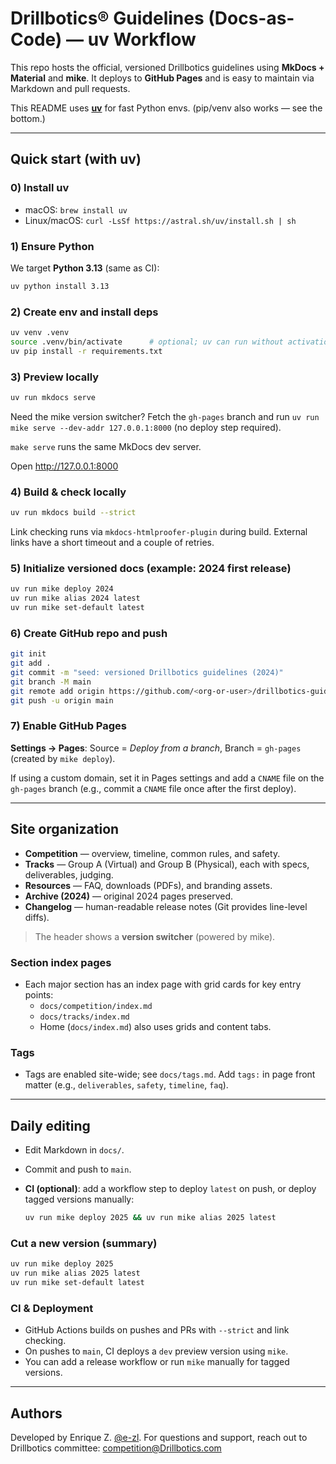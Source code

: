 # Drillbotics® Guidelines (Docs-as-Code) — **uv** Workflow

This repo hosts the official, versioned Drillbotics guidelines using **MkDocs + Material** and **mike**. It deploys to **GitHub Pages** and is easy to maintain via Markdown and pull requests.

This README uses **[uv](https://github.com/astral-sh/uv)** for fast Python envs. (pip/venv also works — see the bottom.)

---

## Quick start (with **uv**)

### 0) Install uv

- macOS: `brew install uv`
- Linux/macOS: `curl -LsSf https://astral.sh/uv/install.sh | sh`

### 1) Ensure Python

We target **Python 3.13** (same as CI):

```bash
uv python install 3.13
```

### 2) Create env and install deps

```bash
uv venv .venv
source .venv/bin/activate      # optional; uv can run without activation
uv pip install -r requirements.txt
```

### 3) Preview locally

```bash
uv run mkdocs serve
```

Need the mike version switcher? Fetch the `gh-pages` branch and run `uv run mike serve --dev-addr 127.0.0.1:8000` (no deploy step required).

`make serve` runs the same MkDocs dev server.

Open <http://127.0.0.1:8000>

### 4) Build & check locally

```bash
uv run mkdocs build --strict
```

Link checking runs via `mkdocs-htmlproofer-plugin` during build. External links have a short timeout and a couple of retries.

### 5) Initialize versioned docs (example: 2024 first release)

```bash
uv run mike deploy 2024
uv run mike alias 2024 latest
uv run mike set-default latest
```


### 6) Create GitHub repo and push

```bash
git init
git add .
git commit -m "seed: versioned Drillbotics guidelines (2024)"
git branch -M main
git remote add origin https://github.com/<org-or-user>/drillbotics-guidelines.git
git push -u origin main
```

### 7) Enable GitHub Pages

**Settings → Pages**: Source = *Deploy from a branch*, Branch = `gh-pages` (created by `mike deploy`).

If using a custom domain, set it in Pages settings and add a `CNAME` file on the `gh-pages` branch (e.g., commit a `CNAME` file once after the first deploy).

---

## Site organization

- **Competition** — overview, timeline, common rules, and safety.
- **Tracks** — Group A (Virtual) and Group B (Physical), each with specs, deliverables, judging.
- **Resources** — FAQ, downloads (PDFs), and branding assets.
- **Archive (2024)** — original 2024 pages preserved.
- **Changelog** — human-readable release notes (Git provides line-level diffs).

> The header shows a **version switcher** (powered by mike).

### Section index pages

- Each major section has an index page with grid cards for key entry points:
  - `docs/competition/index.md`
  - `docs/tracks/index.md`
  - Home (`docs/index.md`) also uses grids and content tabs.

### Tags

- Tags are enabled site-wide; see `docs/tags.md`. Add `tags:` in page front matter (e.g., `deliverables`, `safety`, `timeline`, `faq`).

---

## Daily editing

- Edit Markdown in `docs/`.
- Commit and push to `main`.
- **CI (optional)**: add a workflow step to deploy `latest` on push, or deploy tagged versions manually:

  ```bash
  uv run mike deploy 2025 && uv run mike alias 2025 latest
  ```

### Cut a new version (summary)

```bash
uv run mike deploy 2025
uv run mike alias 2025 latest
uv run mike set-default latest
```

### CI & Deployment

- GitHub Actions builds on pushes and PRs with `--strict` and link checking.
- On pushes to `main`, CI deploys a `dev` preview version using `mike`.
- You can add a release workflow or run `mike` manually for tagged versions.

---

## Authors

Developed by Enrique Z. [@e-zl](https://github.com/e-zl). For questions and support, reach out to Drillbotics committee: [competition@Drillbotics.com](mailto:competition@Drillbotics.com)
